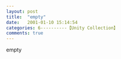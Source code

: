 ```yaml
---
layout: post
title:  "empty"
date:   2001-01-10 15:14:54
categories: 6----------【Unity Collection】
comments: true
---
```

empty
